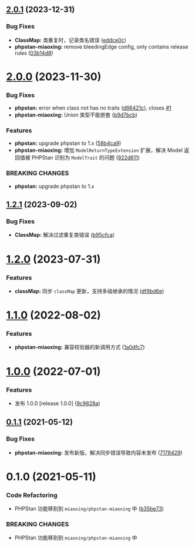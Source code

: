 ## [2.0.1](https://github.com/miaoxing/phpstan-miaoxing/compare/v2.0.0...v2.0.1) (2023-12-31)


### Bug Fixes

* **ClassMap:** 类重复时，记录类名错误 ([eddce0c](https://github.com/miaoxing/phpstan-miaoxing/commit/eddce0c9513ebd25b325b6753c9b070ec5619c19))
* **phpstan-miaoxing:** remove bleedingEdge config, only contains release rules ([03b14d8](https://github.com/miaoxing/phpstan-miaoxing/commit/03b14d897314c09a4b5d6549a76c6abdfb6274b2))

# [2.0.0](https://github.com/miaoxing/phpstan-miaoxing/compare/v1.2.1...v2.0.0) (2023-11-30)


### Bug Fixes

* **phpstan:** error when class not has no traits ([d66421c](https://github.com/miaoxing/phpstan-miaoxing/commit/d66421c264bc0f8c015c5ef18ce2486d79c0ada2)), closes [#1](https://github.com/miaoxing/miaoxing/issues/1)
* **phpstan-miaoxing:** Union 类型不能嵌套 ([b9d7bcb](https://github.com/miaoxing/phpstan-miaoxing/commit/b9d7bcb044f5874a3009a249a1dba51954782c6b))


### Features

* **phpstan:** upgrade phpstan to 1.x ([58b4ca9](https://github.com/miaoxing/phpstan-miaoxing/commit/58b4ca9cb7975970277e85abf646675325c50c2f))
* **phpstan-miaoxing:** 增加 `ModelReturnTypeExtension` 扩展，解决 Model 返回值被 PHPStan 识别为 `ModelTrait` 的问题 ([922d611](https://github.com/miaoxing/phpstan-miaoxing/commit/922d611968048a1967a5405b0b19d4574e6a0015))


### BREAKING CHANGES

* **phpstan:** upgrade phpstan to 1.x

## [1.2.1](https://github.com/miaoxing/phpstan-miaoxing/compare/v1.2.0...v1.2.1) (2023-09-02)


### Bug Fixes

* **ClassMap:** 解决过滤重复类错误 ([b95cfca](https://github.com/miaoxing/phpstan-miaoxing/commit/b95cfcafdc79f520e1a0b430ced4ea0881d74259))

# [1.2.0](https://github.com/miaoxing/phpstan-miaoxing/compare/v1.1.0...v1.2.0) (2023-07-31)


### Features

* **classMap:** 同步 `classMap` 更新，支持多级继承的情况 ([df9bd6e](https://github.com/miaoxing/phpstan-miaoxing/commit/df9bd6e78800d667762ac15df77ccf8f0ca59f60))

# [1.1.0](https://github.com/miaoxing/phpstan-miaoxing/compare/v1.0.0...v1.1.0) (2022-08-02)


### Features

* **phpstan-miaoxing:** 兼容校验器的新调用方式 ([1a0dfc7](https://github.com/miaoxing/phpstan-miaoxing/commit/1a0dfc75db3c74178f76f3ebce2f324218494fad))

# [1.0.0](https://github.com/miaoxing/phpstan-miaoxing/compare/v0.1.1...v1.0.0) (2022-07-01)


### Features

* 发布 1.0.0 [release 1.0.0] ([9c9828a](https://github.com/miaoxing/phpstan-miaoxing/commit/9c9828a8f9e9a27d25d26d9cb8e7a01e26e7f22e))

## [0.1.1](https://github.com/miaoxing/phpstan-miaoxing/compare/v0.1.0...v0.1.1) (2021-05-12)


### Bug Fixes

* **phpstan-miaoxing:** 发布新版，解决同步错误导致内容未发布 ([7178429](https://github.com/miaoxing/phpstan-miaoxing/commit/71784297b0ad9aab22fa6ea8e2b4c89c2282316b))

# 0.1.0 (2021-05-11)


### Code Refactoring

* PHPStan 功能移到到 `miaoxing/phpstan-miaoxing` 中 ([b35be73](https://github.com/miaoxing/phpstan-miaoxing/commit/b35be73b1d44ef77aea65c87a5ba981c8bea3d87))


### BREAKING CHANGES

* PHPStan 功能移到到 `miaoxing/phpstan-miaoxing` 中
